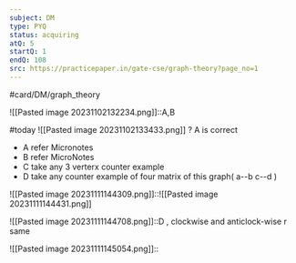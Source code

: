 ```yaml
---
subject: DM
type: PYQ
status: acquiring
atQ: 5
startQ: 1
endQ: 108
src: https://practicepaper.in/gate-cse/graph-theory?page_no=1
---
```

#card/DM/graph_theory 

![[Pasted image 20231102132234.png]]::A,B <!--SR:!2023-11-18,11,270-->

#today ![[Pasted image 20231102133433.png]]
?
A is correct
- A refer Micronotes
- B refer MicroNotes
- C take any 3 verterx counter example
- D take any counter example of four matrix of this graph( a--b  c--d  )



![[Pasted image 20231111144309.png]]::![[Pasted image 20231111144431.png]]

![[Pasted image 20231111144708.png]]::D , clockwise and anticlock-wise r same

![[Pasted image 20231111145054.png]]::

